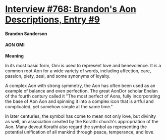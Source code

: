 # [Interview #768: Brandon's Aon Descriptions, Entry #9](https://www.theoryland.com/intvmain.php?i=768#9)

#### Brandon Sanderson

#### AON OMI

**Meaning**

In its most basic form, Omi is used to represent love and benevolence. It is a common root Aon for a wide variety of words, including affection, care, passion, piety, zeal, and some synonyms of loyalty.

A complex Aon with strong symmetry, the Aon has often been used as an example of balance and even perfection. The great AonDor scholar Enelan of the fourth century called it "The most perfect of Aons, fully incorporating the base of Aon Aon and spinning it into a complex icon that is artful and complicated, yet somehow simple at the same time."

In later centuries, the symbol has come to mean not only love, but divinity as well, an association created by the Korathi church's appropriation of the Aon. Many devout Korathi also regard the symbol as representing the potential unification of all mankind through peace, temperance, and love.

